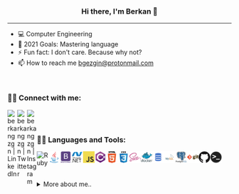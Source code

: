 <h3 align="center" >Hi there, I'm Berkan  👋</h3> 

---

- 💻 Computer Engineering
- 🥅 2021 Goals: Mastering language
- ⚡ Fun fact: I don't care. Because why not?
- 📫  How to reach me bgezgin@protonmail.com
<br>

### 🐱‍🏍 Connect with me:

[<img align="left" alt="berkangzgn | LinkedIn" width="22px" src="https://cdn.jsdelivr.net/npm/simple-icons@v3/icons/linkedin.svg" />][linkedin]
[<img align="left" alt="berkangzgn | Twitter" width="22px" src="https://cdn.jsdelivr.net/npm/simple-icons@v3/icons/twitter.svg" />][twitter]
[<img align="left" alt="berkangzgn | Instagram" width="22px" src="https://cdn.jsdelivr.net/npm/simple-icons@v3/icons/instagram.svg" />][instagram]

<!-- [![Twitter Follow](https://img.shields.io/twitter/follow/berkangzgn?color=1DA1F2&logo=twitter&style=for-the-badge)](https://twitter.com/intent/follow?original_referer=https%3A%2F%2Fgithub.com%2Fberkangzgn&screen_name=berkangzgn) -->
<br><br>


### 🤦‍♂️ Languages and Tools:

<img align="left" alt="Ruby" width="26px" src="https://avatars2.githubusercontent.com/u/210414?s=200&v=4" />
<img align="left" alt="Java" width="26px" src="https://raw.githubusercontent.com/devicons/devicon/master/icons/java/java-original.svg" />
<img align="left" alt="C#" width="26px" src="https://raw.githubusercontent.com/devicons/devicon/master/icons/bootstrap/bootstrap-plain-wordmark.svg"  />
<img align="left" alt="ASP.NET" width="26px" src="https://raw.githubusercontent.com/devicons/devicon/master/icons/dot-net/dot-net-original-wordmark.svg"  />
<img align="left" alt="JavaScript" width="26px" src="https://raw.githubusercontent.com/github/explore/80688e429a7d4ef2fca1e82350fe8e3517d3494d/topics/javascript/javascript.png" />
<img align="left" alt="bootstrap" width="26px" src="https://raw.githubusercontent.com/devicons/devicon/master/icons/csharp/csharp-original.svg"  />
<img align="left" alt="HTML5" width="26px" src="https://raw.githubusercontent.com/github/explore/80688e429a7d4ef2fca1e82350fe8e3517d3494d/topics/html/html.png" />
<img align="left" alt="CSS3" width="26px" src="https://raw.githubusercontent.com/github/explore/80688e429a7d4ef2fca1e82350fe8e3517d3494d/topics/css/css.png" />
<img align="left" alt="Sass" width="26px" src="https://raw.githubusercontent.com/github/explore/80688e429a7d4ef2fca1e82350fe8e3517d3494d/topics/sass/sass.png" />
<img align="left" alt="Docker" width="26px" src="https://raw.githubusercontent.com/devicons/devicon/master/icons/docker/docker-original-wordmark.svg" />
<img align="left" alt="SQL" width="26px" src="https://raw.githubusercontent.com/github/explore/80688e429a7d4ef2fca1e82350fe8e3517d3494d/topics/sql/sql.png" />
<img align="left" alt="MySQL" width="26px" src="https://raw.githubusercontent.com/github/explore/80688e429a7d4ef2fca1e82350fe8e3517d3494d/topics/mysql/mysql.png" />
<img align="left" alt="PostgreSQL" width="26px" src="https://raw.githubusercontent.com/devicons/devicon/master/icons/postgresql/postgresql-original-wordmark.svg" />
<img align="left" alt="Git" width="26px" src="https://raw.githubusercontent.com/github/explore/80688e429a7d4ef2fca1e82350fe8e3517d3494d/topics/git/git.png" />
<img align="left" alt="GitHub" width="26px" src="https://raw.githubusercontent.com/github/explore/78df643247d429f6cc873026c0622819ad797942/topics/github/github.png" />
<img align="left" alt="Terminal" width="26px" src="https://raw.githubusercontent.com/github/explore/80688e429a7d4ef2fca1e82350fe8e3517d3494d/topics/terminal/terminal.png" />

<br><br><br>


<details><br>
  <summary>More about me..</summary>
  
  <img align="left" src="https://github-readme-stats.vercel.app/api/top-langs/?username=berkangzgn&layout=compact" alt="berkangzgn" />
  <img align="right">&nbsp;<img src="https://github-readme-stats.vercel.app/api?username=berkangzgn&show_icons=true&count_private=true&theme=light" />
  <br/><br/>

  <img src="https://komarev.com/ghpvc/?username=berkangzgn" />

  [twitter]: https://twitter.com/berkangzgn
  [instagram]: https://instagram.com/berkangzgn
  [linkedin]: https://linkedin.com/in/berkan-gezgin-099021160
</details>
